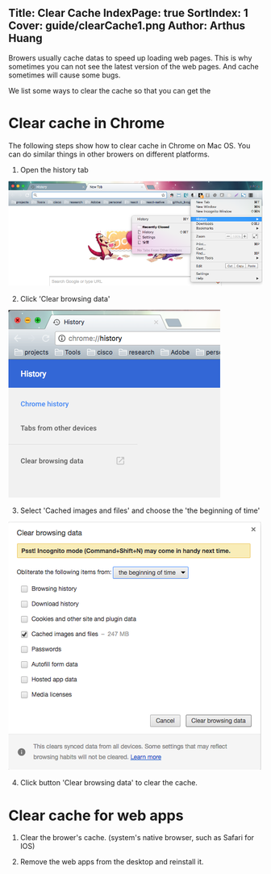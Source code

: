 Title: Clear Cache
IndexPage: true
SortIndex: 1
Cover: guide/clearCache1.png
Author: Arthus Huang
---

Browers usually cache datas to speed up loading web pages. This is why sometimes you can not see the latest version of the web pages. And cache sometimes will cause some bugs.

We list some ways to clear the cache so that you can get the 

# Clear cache in Chrome

The following steps show how to clear cache in Chrome on Mac OS. You can do similar things in other browers on different platforms.

1) Open the history tab

![Open the history tab](../../../img_data/guide/clearCache1.png)

2) Click 'Clear browsing data'

![Click 'Clear browsing data'](../../../img_data/guide/clearCache2.png)

3) Select 'Cached images and files' and choose the 'the beginning of time'

![Clear browsing data](../../../img_data/guide/clearCache3.png)

4) Click button 'Clear browsing data' to clear the cache.

# Clear cache for web apps

1) Clear the brower's cache. (system's native browser, such as Safari for IOS)

2) Remove the web apps from the desktop and reinstall it. 